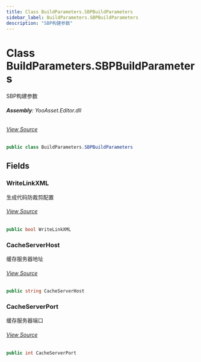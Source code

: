 ```yaml
---
title: Class BuildParameters.SBPBuildParameters
sidebar_label: BuildParameters.SBPBuildParameters
description: "SBP构建参数"
---
```

# Class BuildParameters.SBPBuildParameters
SBP构建参数

###### **Assembly**: YooAsset.Editor.dll
###### [View Source](https://github.com/tuyoogame/YooAsset/blob/main/Assets/YooAsset/Editor/AssetBundleBuilder/BuildParameters.cs#L15)
```csharp title="Declaration"
public class BuildParameters.SBPBuildParameters
```
## Fields
### WriteLinkXML
生成代码防裁剪配置
###### [View Source](https://github.com/tuyoogame/YooAsset/blob/main/Assets/YooAsset/Editor/AssetBundleBuilder/BuildParameters.cs#L20)
```csharp title="Declaration"
public bool WriteLinkXML
```
### CacheServerHost
缓存服务器地址
###### [View Source](https://github.com/tuyoogame/YooAsset/blob/main/Assets/YooAsset/Editor/AssetBundleBuilder/BuildParameters.cs#L25)
```csharp title="Declaration"
public string CacheServerHost
```
### CacheServerPort
缓存服务器端口
###### [View Source](https://github.com/tuyoogame/YooAsset/blob/main/Assets/YooAsset/Editor/AssetBundleBuilder/BuildParameters.cs#L30)
```csharp title="Declaration"
public int CacheServerPort
```
